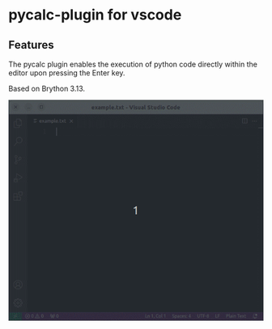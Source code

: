 # pycalc-plugin for vscode

## Features

The pycalc plugin enables the execution of python code directly within the editor upon pressing the Enter key.

Based on Brython 3.13.

![screenshot](https://github.com/pycalc-plugin/screencast/blob/master/vscode.gif?raw=true)
